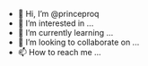 - 👋 Hi, I’m @princeproq
- 👀 I’m interested in ...
- 🌱 I’m currently learning ...
- 💞️ I’m looking to collaborate on ...
- 📫 How to reach me ...

<!---
princeproq/princeproq is a ✨ special ✨ repository because its `README.md` (this file) appears on your GitHub profile.
You can click the Preview link to take a look at your changes.
--->
